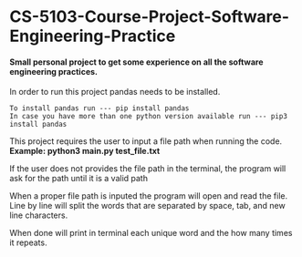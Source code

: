 # CS-5103-Course-Project-Software-Engineering-Practice
#### Small personal project to get some experience on all the software engineering practices.

In order to run this project pandas needs to be installed.

    To install pandas run --- pip install pandas
    In case you have more than one python version available run --- pip3 install pandas

This project requires the user to input a file path when running the code.
**Example: python3 main.py test_file.txt**

If the user does not provides the file path in the terminal, the program will ask for the path until it is a valid path

When a proper file path is inputed the program will open and read the file.
Line by line will split the words that are separated by space, tab, and new line characters.

When done will print in terminal each unique word and the how many times it repeats.
